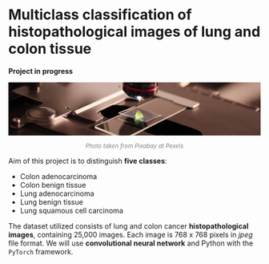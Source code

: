 # Multiclass classification of histopathological images of lung and colon tissue
**Project in progress**
<center>
  <img src="dataset-cover.jpeg" alt="Dataset cover" width="1000">
</center>
<p align="center" style="font-size: smaller; color: gray; font-style: italic;">
  Photo taken from Pixabay at Pexels
</p>


Aim of this project is to distinguish **five classes**:
* Colon adenocarcinoma
* Colon benign tissue
* Lung adenocarcinoma
* Lung benign tissue
* Lung squamous cell carcinoma

The dataset utilized consists of lung and colon cancer **histopathological images**, containing 25,000 images. Each image is 768 x 768 pixels in *jpeg* file format. 
We will use **convolutional neural network** and Python with the `PyTorch` framework.
